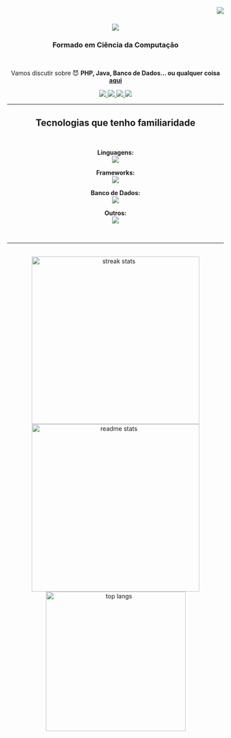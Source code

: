 <img align="right" src="https://visitor-badge.laobi.icu/badge?page_id=Luizoka.Luizoka" />

<h1 align="center">
    <img src="https://readme-typing-svg.herokuapp.com/?font=Righteous&size=35&center=true&vCenter=true&width=500&height=70&duration=4000&lines=Alo?;testando;Eu+sou+Sávio+Godinho!;" />
</h1>

<h3 align="center">Formado em Ciência da Computação</h3>




<br/>

<div align="center">
 
Vamos discutir sobre 😈 **PHP, Java, Banco de Dados... ou qualquer coisa [aqui](https://github.com/saviogodinho2002/saviogodinho2002/issues)**

</div>

<div align="center"> 
  <a href="mailto:saviogmoiagaia.2001@gmail.com">
    <img src="https://img.shields.io/badge/Gmail-333333?style=for-the-badge&logo=gmail&logoColor=red" />
  </a>
  <a href="https://www.linkedin.com/in/savio-godinho/" target="_blank">
    <img src="https://img.shields.io/badge/LinkedIn-0077B5?style=for-the-badge&logo=linkedin&logoColor=white" target="_blank" />
  </a>
  <a href="https://luizoka.github.io/Portfolio-Programacao-Web-UFOPA/" target="_blank">
     <img src="https://img.shields.io/badge/Portfolio-FF5722?style=for-the-badge&logo=todoist&logoColor=white" target="_blank" />
  </a>
  <a href="https://www.instagram.com/savogodinho.targz/">
        <img src="https://img.shields.io/badge/Instagram-E4405F?style=for-the-badge&amp;logo=instagram&amp;logoColor=white"/>
    </a>
      
</div>

<hr/>

<h2 align="center"> Tecnologias que tenho familiaridade</h2>
<br/>
<div align="center">

**Linguagens:**
<br>
<img src="https://skillicons.dev/icons?i=php,java,c,cpp,js,ts" /><br>

**Frameworks:**
<br>
<img src="https://skillicons.dev/icons?i=vue,laravel,spring,react,nodejs" /><br>

**Banco de Dados:**
<br>
<img src="https://skillicons.dev/icons?i=mysql,sqlite,postgres" /><br>

**Outros:**
<br>
<img src="https://skillicons.dev/icons?i=html,css,python,vscode,github,git,tailwind,npm,bootstrap" /><br>
</div>

</div>

<br/>
<hr/>


<br>
<div align=center>
  <img width=390 src="https://github-readme-streak-stats-salesp07.vercel.app/?user=Luizoka&count_private=true&theme=react&border_radius=10" alt="streak stats"/>
  <img width=390 src="https://github-readme-stats.vercel.app/api?username=saviogodinho2002&count_private=true&show_icons=true&theme=react&rank_icon=github&border_radius=10" alt="readme stats" />
  <br/>
  <img width=325 align="center" src="https://github-readme-stats.vercel.app/api/top-langs/?username=saviogodinho2002&hide=CSS,HTML&langs_count=8&layout=compact&theme=react&border_radius=10&size_weight=0.5&count_weight=0.5&exclude_repo=github-readme-stats" alt="top langs" />
</div>
